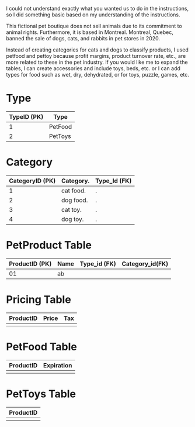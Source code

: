 I could not understand exactly what you wanted us to do in the instructions, so I did something basic based on my understanding of the instructions.

This fictional pet boutique does not sell animals due to its commitment to animal rights. Furthermore, it is based in Montreal. Montreal, Quebec, banned the sale of dogs, cats, and rabbits in pet stores in 2020.

Instead of creating categories for cats and dogs to classify products, I used petfood and pettoy because profit margins, product turnover rate, etc., are more related to these in the pet industry. If you would like me to expand the tables, I can create accessories and include toys, beds, etc. or I can add types for food such as wet, dry, dehydrated, or for toys, puzzle, games, etc.

# Type
| TypeID (PK)        | Type          | 
| ------------------ | --------------|
| 1                  | PetFood       |  
| 2                  | PetToys       | 


# Category 
|CategoryID (PK)     |Category.      |   Type_Id (FK)|
|--------------------|---------------|---------------|
| 1                  |cat food.      |.              |
| 2                  |dog food.      |.              |
| 3                  |cat toy.      |.              |
|4                   |dog toy.      |.              |

# PetProduct Table

| ProductID (PK) | Name          | Type_id (FK) |Category_id(FK)  | 
| -------------- | --------------| -------------| --------------- | 
| 01             |  ab           |              |                 |      



# Pricing Table

| ProductID          | Price | Tax |
| ------------------ | ----- | --- |
|                    |       |     |

# PetFood Table

| ProductID          | Expiration |
| ------------------ | ---------- |
|                    |            |

# PetToys Table

| ProductID          |
| ------------------ |
|                    |

